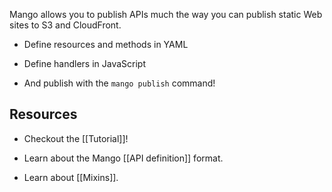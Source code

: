 Mango allows you to publish APIs
much the way you can publish static Web sites
to S3 and CloudFront.

- Define resources and methods in YAML

- Define handlers in JavaScript

- And publish with the `mango publish` command!

## Resources

- Checkout the [[Tutorial]]!

- Learn about the Mango [[API definition]] format.

- Learn about [[Mixins]].

